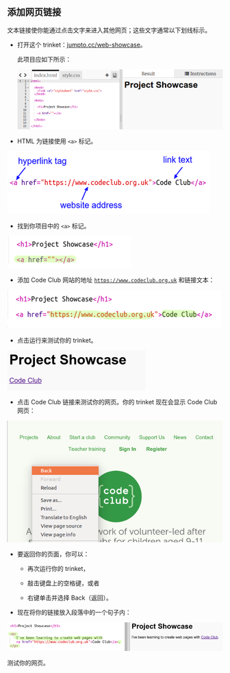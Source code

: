 ## 添加网页链接

文本链接使你能通过点击文字来进入其他网页；这些文字通常以下划线标示。



+ 打开这个 trinket：<a href="https://jumpto.cc/web-showcase">jumpto.cc/web-showcase</a>。 

	此项目应如下所示：

	![screenshot](images/showcase-starter.png)

+ HTML 为链接使用 `<a>` 标记。 

![screenshot](images/showcase-link.png)

+ 找到你项目中的 `<a>` 标记。 

![screenshot](images/showcase-a-template.png)


+ 添加 Code Club 网站的地址 <a href="https://www.codeclub.org.uk">`https://www.codeclub.org.uk`</a> 和链接文本：

![screenshot](images/showcase-code-club.png)

+ 点击运行来测试你的 trinket。

![screenshot](images/showcase-cc-output.png)

+ 点击 Code Club 链接来测试你的网页。你的 trinket 现在会显示 Code Club 网页： 	

![screenshot](images/showcase-cc-website.png)

+ 要返回你的页面，你可以： 

	+ 再次运行你的 trinket，

	+ 敲击键盘上的空格键，或者

	+ 右键单击并选择 Back（返回）。 



+ 现在将你的链接放入段落中的一个句子内：

![screenshot](images/showcase-paragraph.png)

测试你的网页。 

